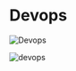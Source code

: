 # Devops
![Devops](Descargas/devops.png) 



![devops](https://github.com/Ivanps1709/Devops-/assets/145538676/d825b938-8979-4fcf-98ae-5dc946b68541)

